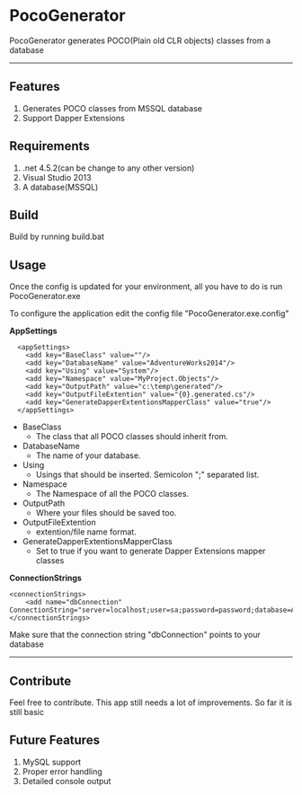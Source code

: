 # PocoGenerator

PocoGenerator generates POCO(Plain old CLR objects) classes from a database

----------
## Features ##
1. Generates POCO classes from MSSQL database
2. Support Dapper Extensions

## Requirements ##
1. .net 4.5.2(can be change to any other version)
2. Visual Studio 2013
3. A database(MSSQL)

## Build ##
Build by running build.bat


## Usage ##
Once the config is updated for your environment, all you have to do is run PocoGenerator.exe

To configure the application edit the config file "PocoGenerator.exe.config"

**AppSettings**

      <appSettings>
	    <add key="BaseClass" value=""/>
	    <add key="DatabaseName" value="AdventureWorks2014"/>
	    <add key="Using" value="System"/>
	    <add key="Namespace" value="MyProject.Objects"/>
	    <add key="OutputPath" value="c:\temp\generated"/>
	    <add key="OutputFileExtention" value="{0}.generated.cs"/>
	    <add key="GenerateDapperExtentionsMapperClass" value="true"/>
      </appSettings>
- BaseClass 
	- The class that all POCO classes should inherit from.
- DatabaseName
	- The name of your database.
- Using
	- Usings that should be inserted. Semicolon ";" separated list.
- Namespace
	- The Namespace of all the POCO classes.
- OutputPath
	- Where your files should be saved too.
- OutputFileExtention
	- extention/file name format.
- GenerateDapperExtentionsMapperClass
	- Set to true if you want to generate Dapper Extensions mapper classes

**ConnectionStrings**

    <connectionStrings>
    	<add name="dbConnection" ConnectionString="server=localhost;user=sa;password=password;database=AdventureWorks2014"/>
    </connectionStrings>

Make sure that the connection string "dbConnection" points to your database

----------

## Contribute ##

Feel free to contribute. This app still needs a lot of improvements. So far it is still basic

## Future Features ##

1. MySQL support
2. Proper error handling
3. Detailed console output